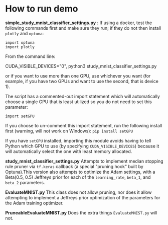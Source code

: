 # How to run demo

**simple_study_mnist_classifier_settings.py** : 
If using a docker, test the following commands first and make sure they run; if they do not then install `plotly` and `optuna`:

```
import optuna
import plotly
```

From the command line:

CUDA_VISIBLE_DEVICES="0", python3 study_mnist_classifier_settings.py

or if you want to use more than one GPU, use whichever you want (for example, if you have two GPUs and want to use the second, that is device 1).

The script has a commented-out import statement which will automatically choose a single GPU that is least utilized so you do not need to set this parameter:

`import setGPU`

If you choose to un-comment this import statement, run the following install first (warning, will not work on Windows):
`pip install setGPU`

If you have `setGPU` installed, importing this module avoids having to tell Python which GPU to use (by specifying `CUDA_VISIBLE_DEVICES`) because it will automatically select the one with least memory allocated.

**study_mnist_classifier_settings.py**
Attempts to implement median stopping rule pruner via `tf.keras` callback (a special "pruning hook" built by Optuna).This version also attempts to optimize the Adam settings, with a Beta(0.5, 0.5) Jeffreys prior for each of the `learning_rate`, `beta_1`, and `beta_2` parameters.

**EvaluateMNIST.py**
This class does not allow pruning, nor does it allow attempting to implement a Jeffreys prior optimization of the parameters for the Adam training optimizer.

**PruneableEvaluateMNIST.py**
Does the extra things `EvaluateMNIST.py` will not.
